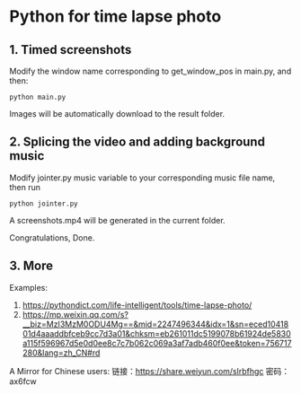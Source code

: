 # Python for time lapse photo

## 1. Timed screenshots

Modify the window name corresponding to get_window_pos in main.py, and then:
```
python main.py
```

Images will be automatically download to the result folder.

## 2. Splicing the video and adding background music

Modify jointer.py music variable to your corresponding music file name, then run

```
python jointer.py
```

A screenshots.mp4 will be generated in the current folder.

Congratulations, Done.

## 3. More

Examples:
1. https://pythondict.com/life-intelligent/tools/time-lapse-photo/
2. https://mp.weixin.qq.com/s?__biz=MzI3MzM0ODU4Mg==&mid=2247496344&idx=1&sn=eced1041801d4aaaddbfceb9cc7d3a01&chksm=eb261011dc5199078b61924de5830a115f596967d5e0d0ee8c7c7b062c069a3af7adb460f0ee&token=756717280&lang=zh_CN#rd

A Mirror for Chinese users:
链接：https://share.weiyun.com/slrbfhgc 密码：ax6fcw